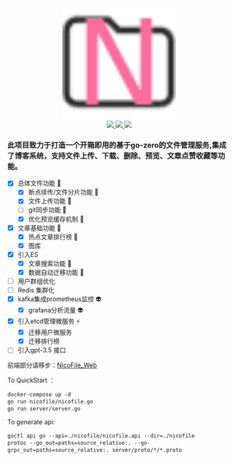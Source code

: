 
<p align="center">

<img style="width :256px" src="https://raw.githubusercontent.com/Dip-a-scent-of-Blossom/NicoFile_Web/refs/heads/main/public/logo.png">
<br>
<a href="https://golang.google.cn/dl/"> <img src="https://img.shields.io/github/go-mod/go-version/ManInM00N/Go_Pixiv"> </a>
<a href="https://github.com/ManInM00N/Go_Pixiv/blob/master/LICENSE"><img src="https://img.shields.io/github/license/ManInM00N/NicoFile"> </a>
<a href="https://github.com/zeromicro/go-zero"> <img src="https://img.shields.io/badge/go--zero-v1.8.1-red"> </a>

</p>

### 此项目致力于打造一个开箱即用的基于go-zero的文件管理服务,集成了博客系统，支持文件上传、下载、删除、预览、文章点赞收藏等功能。

- [x] 总体文件功能 :tada:
  - [x] 断点续传/文件分片功能 :tada:
  - [x] 文件上传功能 :tada:
  - [ ] git同步功能 :tada:
  - [x] 优化预览缓存机制 :wave:
- [x] 文章基础功能 :monocle_face:
  - [x] 热点文章排行榜 :monocle_face:
  - [x] 图库 
- [x] 引入ES
  - [x] 文章搜索功能 :monocle_face:
  - [x] 数据自动迁移功能 :monocle_face:
- [ ] 用户群组优化
- [ ] Redis 集群化
- [x] kafka集成prometheus监控 :alien:
  - [x] grafana分析流量 :alien:
- [x] 引入etcd管理微服务 :zap:
  - [x] 迁移用户微服务
  - [x] 迁移排行榜 
- [ ] 引入gpt-3.5 接口 

前端部分请移步：[NicoFile_Web](https://github.com/Dip-a-scent-of-Blossom/NicoFile_Web)


To QuickStart ：
```shell
docker-compose up -d
go run nicofile/nicofile.go
go run server/server.go 
```
To generate api:
```shell
goctl api go --api=./nicofile/nicofile.api --dir=./nicofile 
protoc --go_out=paths=source_relative:. --go-grpc_out=paths=source_relative:. server/proto/*/*.proto
```